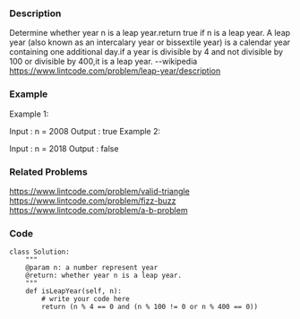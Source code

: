 ### Description

Determine whether year n is a leap year.return true if n is a leap year.
A leap year (also known as an intercalary year or bissextile year) is a calendar year containing one additional day.if a year is divisible by 4 and not divisible by 100 or divisible by 400,it is a leap year. --wikipedia
https://www.lintcode.com/problem/leap-year/description

### Example
Example 1:

Input : n = 2008
Output : true
Example 2:

Input : n = 2018
Output : false

### Related Problems
https://www.lintcode.com/problem/valid-triangle \
https://www.lintcode.com/problem/fizz-buzz \
https://www.lintcode.com/problem/a-b-problem

### Code
```
class Solution:
    """
    @param n: a number represent year
    @return: whether year n is a leap year.
    """
    def isLeapYear(self, n):
        # write your code here
        return (n % 4 == 0 and (n % 100 != 0 or n % 400 == 0))
```
